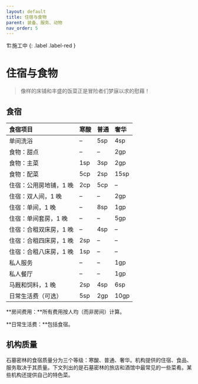 ```yaml
---
layout: default
title: 住宿与食物
parent: 装备、服务、动物
nav_order: 5
---
```


🏗️施工中
{: .label .label-red }

# 住宿与食物

> 像样的床铺和丰盛的饭菜正是冒险者们梦寐以求的慰藉！

## 食宿

| 食宿项目               | 寒酸 | 普通 | 奢华 |
| :--------------------- | :--- | :--- | :--- |
| 单间洗浴               | –    | 5sp  | 4sp  |
| 食物：甜点             | –    | –    | 2gp  |
| 食物：主菜             | 1sp  | 3sp  | 2gp  |
| 食物：配菜             | 5cp  | 2sp  | 15sp |
| 住宿：公用房地铺，1 晚 | 2cp  | 5cp  | –    |
| 住宿：双人间，1 晚     | –    | –    | 2gp  |
| 住宿：单间，1 晚       | –    | 8sp  | 1gp  |
| 住宿：单间套房，1 晚   | –    | –    | 5gp  |
| 住宿：合租双床房，1 晚 | –    | 4sp  | –    |
| 住宿：合租四床房，1 晚 | 2sp  | –    | –    |
| 住宿：合租八床房，1 晚 | 1sp  | –    | –    |
| 私人服务               | –    | –    | 1gp  |
| 私人餐厅               | –    | –    | 1gp  |
| 马厩和饲料，1 晚       | 2sp  | 4sp  | 6sp  |
| 日常生活费（可选）     | 5sp  | 2gp  | 10gp |

**房间费用：**所有费用按人均（而非房间）计算。

**日常生活费：**包括食宿。

## 机构质量

石墓密林的食宿质量分为三个等级：寒酸、普通、奢华。机构提供的住宿、食品、服务取决于其质量。下文列出的是石墓密林的旅店和酒馆中最常见的一些菜肴。某些机构还提供自己的特色菜。
